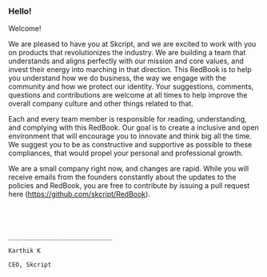 ### Hello!

Welcome!

We are pleased to have you at Skcript, and we are excited to work with you on products that revolutionizes the industry. We are building a team that understands and aligns perfectly with our mission and core values, and invest their energy into marching in that direction. This RedBook is to help you understand how we do business, the way we engage with the community and how we protect our identity. Your suggestions, comments, questions and contributions are welcome at all times to help improve the overall company culture and other things related to that.

Each and every team member is responsible for reading, understanding, and complying with this RedBook. Our goal is to create a inclusive and open environment that will encourage you to innovate and think big all the time. We suggest you to be as constructive and supportive as possible to these compliances, that would propel your personal and professional growth.

We are a small company right now, and changes are rapid. While you will receive emails from the founders constantly about the updates to the policies and RedBook, you are free to contribute by issuing a pull request here (https://github.com/skcript/RedBook).  

```




_____________________________

Karthik K

CEO, Skcript
```